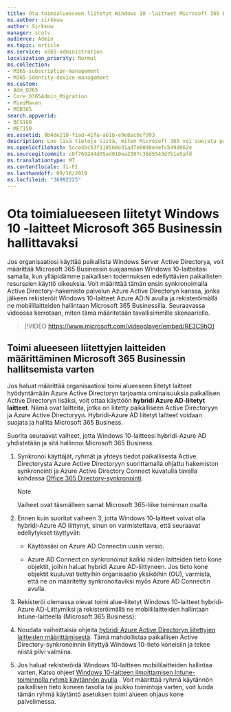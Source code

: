 ```yaml
---
title: Ota toimialueeseen liitetyt Windows 10 -laitteet Microsoft 365 Businessin hallittavaksi
ms.author: sirkkuw
author: Sirkkuw
manager: scotv
audience: Admin
ms.topic: article
ms.service: o365-administration
localization_priority: Normal
ms.collection:
- M365-subscription-management
- M365-identity-device-management
ms.custom:
- Adm_O365
- Core_O365Admin_Migration
- MiniMaven
- MSB365
search.appverid:
- BCS160
- MET150
ms.assetid: 9b4de218-f1ad-41fa-a61b-e9e8ac0cf993
description: Lue lisä tietoja siitä, miten Microsoft 365 voi suojata paikallisia mainoksia, jotka on liitetty Windows 10-laitteisiin.
ms.openlocfilehash: 5cce4bc53f118560e31ad7e6048e4efcb49d662e
ms.sourcegitcommit: c0f769244d05ad019ea2307c38d5543d7b1e5afd
ms.translationtype: MT
ms.contentlocale: fi-FI
ms.lasthandoff: 09/16/2019
ms.locfileid: "36992225"
---
```

# <a name="enable-domain-joined-windows-10-devices-to-be-managed-by-microsoft-365-business"></a>Ota toimialueeseen liitetyt Windows 10 -laitteet Microsoft 365 Businessin hallittavaksi

Jos organisaatiosi käyttää paikallista Windows Server Active Directorya, voit määrittää Microsoft 365 Businessin suojaamaan Windows 10-laitteitasi samalla, kun ylläpidämme paikallisen todennuksen edellyttävien paikallisten resurssien käyttö oikeuksia. Voit määrittää tämän ensin synkronoimalla Active Directory-hakemisto palvelun Azure Active Directoryn kanssa, jonka jälkeen rekisteröit Windows 10-laitteet Azure AD:N avulla ja rekisteröimällä ne mobiililaitteiden hallintaan Microsoft 365 Businessilla.
Seuraavassa videossa kerrotaan, miten tämä määritetään tavallisimmille skenaariolle.

> [!VIDEO https://www.microsoft.com/videoplayer/embed/RE3C9hO]
  
## <a name="set-up-domain-joined-devices-to-be-managed-by-microsoft-365-business"></a>Toimi alueeseen liitettyjen laitteiden määrittäminen Microsoft 365 Businessin hallitsemista varten

Jos haluat määrittää organisaatiosi toimi alueeseen liitetyt laitteet hyödyntämään Azure Active Directoryn tarjoamia ominaisuuksia paikallisen Active Directoryn lisäksi, voit ottaa käyttöön **hybridi Azure AD-liitetyt laitteet**. Nämä ovat laitteita, jotka on liitetty paikalliseen Active Directoryyn ja Azure Active Directoryyn. Hybridi-Azure AD liitetyt laitteet voidaan suojata ja hallita Microsoft 365 Business. 
  
Suorita seuraavat vaiheet, jotta Windows 10-laitteesi hybridi-Azure AD yhdistetään ja sitä hallinnoi Microsoft 365 Business.
  
1. Synkronoi käyttäjät, ryhmät ja yhteys tiedot paikallisesta Active Directorysta Azure Active Directoryyn suorittamalla ohjattu hakemiston synkronointi ja Azure Active Directory Connect kuvatulla tavalla kohdassa [Office 365 Directory-synkronointi](https://support.office.com/article/1b3b5318-6977-42ed-b5c7-96fa74b08846).
    
    > [!NOTE]
    > Vaiheet ovat täsmälleen samat Microsoft 365-liike toiminnan osalta. 
  
2. Ennen kuin suoritat vaiheen 3, jotta Windows 10-laitteet voivat olla hybridi-Azure AD liittynyt, sinun on varmistettava, että seuraavat edellytykset täyttyvät:

   - Käytössäsi on Azure AD Connectin uusin versio.

   - Azure AD Connect on synkronoinut kaikki niiden laitteiden tieto kone objektit, joihin haluat hybridi Azure AD-liittyneen. Jos tieto kone objektit kuuluvat tiettyihin organisaatio yksiköihin (OU), varmista, että ne on määritetty synkronoitaviksi myös Azure AD Connectin avulla.
    
3. Rekisteröi olemassa olevat toimi alue-liitetyt Windows 10-laitteet hybridi-Azure AD-Liittymiksi ja rekisteröimällä ne mobiililaitteiden hallintaan Intune-laitteella (Microsoft 365 Business):
    
4. Noudata vaiheittaisia ohjeita [hybridi Azure Active Directoryn liitettyjen laitteiden määrittämisestä](https://go.microsoft.com/fwlink/p/?linkid=872870). Tämä mahdollistaa paikallisen Active Directory-synkronoinnin liityttyä Windows 10-tieto koneisiin ja tekee niistä pilvi valmiina.
    
5. Jos haluat rekisteröidä Windows 10-laitteen mobiililaitteiden hallintaa varten, Katso ohjeet [Windows 10-laitteen ilmoittamisen Intune-toiminnolla ryhmä käytännön avulla](https://go.microsoft.com/fwlink/p/?linkid=872871) . Voit määrittää ryhmä käytännön paikallisen tieto koneen tasolla tai joukko toimintoja varten, voit luoda tämän ryhmä käytäntö asetuksen toimi alueen ohjaus kone palvelimessa.